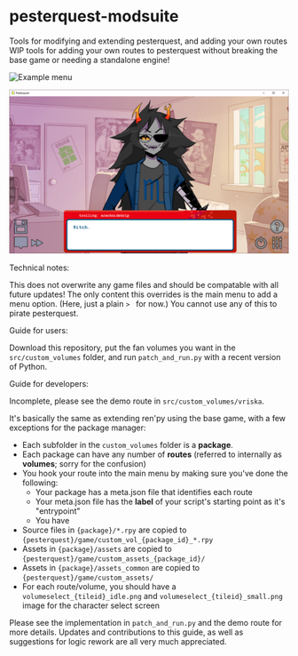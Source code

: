 # pesterquest-modsuite
Tools for modifying and extending pesterquest, and adding your own routes
WIP tools for adding your own routes to pesterquest without breaking the base game or needing a standalone engine!

![Example menu](./doc/pq_c.gif)

![Example route](./doc/8itch.png)

Technical notes:

This does not overwrite any game files and should be compatable with all future updates!
The only content this overrides is the main menu to add a menu option. (Here, just a plain `> ` for now.)
You cannot use any of this to pirate pesterquest. 

Guide for users:

Download this repository, put the fan volumes you want in the `src/custom_volumes` folder, and run `patch_and_run.py` with a recent version of Python.

Guide for developers:

Incomplete, please see the demo route in `src/custom_volumes/vriska`.

It's basically the same as extending ren'py using the base game, with a few exceptions for the package manager:
- Each subfolder in the `custom_volumes` folder is a **package**.
- Each package can have any number of **routes** (referred to internally as **volumes**; sorry for the confusion)
- You hook your route into the main menu by making sure you've done the following:
    - Your package has a meta.json file that identifies each route
    - Your meta.json file has the **label** of your script's starting point as it's "entrypoint"
    - You have 
- Source files in `{package}/*.rpy` are copied to `{pesterquest}/game/custom_vol_{package_id}_*.rpy`
- Assets in `{package}/assets` are copied to `{pesterquest}/game/custom_assets_{package_id}/`
- Assets in `{package}/assets_common` are copied to `{pesterquest}/game/custom_assets/`
- For each route/volume, you should have a `volumeselect_{tileid}_idle.png` and `volumeselect_{tileid}_small.png` image for the character select screen

Please see the implementation in `patch_and_run.py` and the demo route for more details.
Updates and contributions to this guide, as well as suggestions for logic rework are all very much appreciated. 
